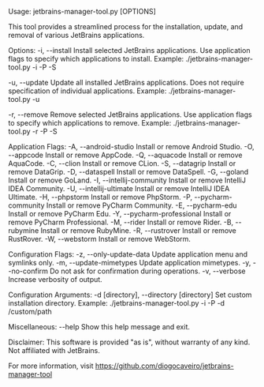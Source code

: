 Usage: jetbrains-manager-tool.py [OPTIONS]

This tool provides a streamlined process for the installation, update, and removal of various JetBrains applications.

Options:
  -i, --install
    Install selected JetBrains applications. Use application flags to specify which applications to install.
    Example: ./jetbrains-manager-tool.py -i -P -S

  -u, --update
    Update all installed JetBrains applications. Does not require specification of individual applications.
    Example: ./jetbrains-manager-tool.py -u

  -r, --remove
    Remove selected JetBrains applications. Use application flags to specify which applications to remove.
    Example: ./jetbrains-manager-tool.py -r -P -S

Application Flags:
  -A, --android-studio       Install or remove Android Studio.
  -O, --appcode              Install or remove AppCode.
  -Q, --aquacode             Install or remove AquaCode.
  -C, --clion                Install or remove CLion.
  -S, --datagrip             Install or remove DataGrip.
  -D, --dataspell            Install or remove DataSpell.
  -G, --goland               Install or remove GoLand.
  -I, --intellij-community   Install or remove IntelliJ IDEA Community.
  -U, --intellij-ultimate    Install or remove IntelliJ IDEA Ultimate.
  -H, --phpstorm             Install or remove PhpStorm.
  -P, --pycharm-community    Install or remove PyCharm Community.
  -E, --pycharm-edu          Install or remove PyCharm Edu.
  -Y, --pycharm-professional Install or remove PyCharm Professional.
  -M, --rider                Install or remove Rider.
  -B, --rubymine             Install or remove RubyMine.
  -R, --rustrover            Install or remove RustRover.
  -W, --webstorm             Install or remove WebStorm.

Configuration Flags:
  -z, --only-update-data    Update application menu and symlinks only.
  -m, --update-mimetypes    Update application mimetypes.
  -y, --no-confirm          Do not ask for confirmation during operations.
  -v, --verbose             Increase verbosity of output.

Configuration Arguments:
  -d [directory], --directory [directory]
    Set custom installation directory.
    Example: ./jetbrains-manager-tool.py -i -P -d /custom/path

Miscellaneous:
  --help                    Show this help message and exit.

Disclaimer:
  This software is provided "as is", without warranty of any kind. Not affiliated with JetBrains.

For more information, visit https://github.com/diogocaveiro/jetbrains-manager-tool
